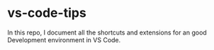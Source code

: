 # vs-code-tips

In this repo, I document all the shortcuts and extensions for an good Development environment in VS Code.
